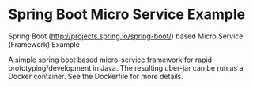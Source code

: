 # Spring Boot Micro Service Example
Spring Boot (http://projects.spring.io/spring-boot/) based Micro Service (Framework) Example

A simple spring boot based micro-service framework for rapid prototyping/development in Java.
The resulting uber-jar can be run as a Docker container. 
See the Dockerfile for more details.
